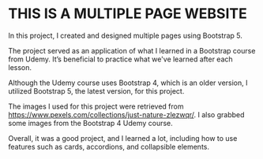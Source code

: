 # THIS IS A MULTIPLE PAGE WEBSITE

In this project, I created and designed multiple pages using Bootstrap 5.

The project served as an application of what I learned in a Bootstrap course from Udemy. It’s beneficial to practice what we've learned after each lesson.

Although the Udemy course uses Bootstrap 4, which is an older version, I utilized Bootstrap 5, the latest version, for this project.

The images I used for this project were retrieved from https://www.pexels.com/collections/just-nature-zlezwqr/. I also grabbed some images from the Bootstrap 4 Udemy course.

Overall, it was a good project, and I learned a lot, including how to use features such as cards, accordions, and collapsible elements.
